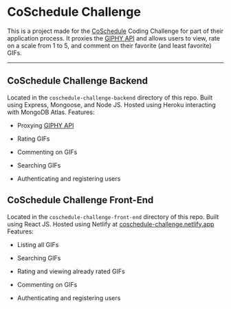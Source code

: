 # CoSchedule Challenge

This is a project made for the [CoSchedule](https://coschedule.com/) Coding Challenge for part of their application process. It proxies the [GIPHY API](https://developers.giphy.com/) and allows users to view, rate on a scale from 1 to 5, and comment on their favorite (and least favorite) GIFs.

---

## CoSchedule Challenge Backend

Located in the `coschedule-challenge-backend` directory of this repo.
Built using Express, Mongoose, and Node JS.
Hosted using Heroku interacting with MongoDB Atlas.
Features:

- Proxying [GIPHY API](https://developers.giphy.com/)

- Rating GIFs

- Commenting on GIFs

- Searching GIFs

- Authenticating and registering users

## CoSchedule Challenge Front-End

Located in the `coschedule-challenge-front-end` directory of this repo.
Built using React JS.
Hosted using Netlify at [coschedule-challenge.netlify.app](https://coschedule-challenge.netlify.app/)
Features:

- Listing all GIFs

- Searching GIFs

- Rating and viewing already rated GIFs

- Commenting on GIFs

- Authenticating and registering users
